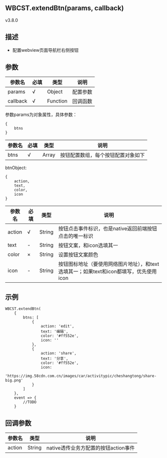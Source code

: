 ## WBCST.extendBtn(params, callback)

v3.8.0



## 描述

- 配置webview页面导航栏右侧按钮



## 参数

| 参数名   | 必填 | 类型     | 说明     |
| -------- | ---- | -------- | -------- |
| params   | √    | Object   | 配置参数 |
| callback | √    | Function | 回调函数 |

参数params为对象属性，具体参数：

```
{
    btns
}
```

| 参数名 | 必填 | 类型  | 说明                               |
| ------ | ---- | ----- | ---------------------------------- |
| btns   | √    | Array | 按钮配置数组，每个按钮配置对象如下 |

btnObject:

```
{
    action,
    text,
    color,
    icon
}
```

| 参数名 | 必填 | 类型   | 说明                                                         |
| ------ | ---- | ------ | ------------------------------------------------------------ |
| action | √    | String | 按钮点击事件标识，也是native返回前端按钮点击的唯一标识       |
| text   | -    | String | 按钮文案，和icon选填其一                                     |
| color  | ×    | String | 设置按钮文案颜色                                             |
| icon   | -    | String | 按钮图标地址（要使用网络图片地址），和text选填其一；如果text和icon都填写，优先使用icon |



## 示例

```
WBCST.extendBtn(
    {
        btns: [
            {
                action: 'edit',
                text: '编辑',
                color: '#ff552e',
                icon: ''
            },
            {
                action: 'share',
                text: '分享',
                color: '#ff552e',
                icon:
                    'https://img.58cdn.com.cn/images/car/activitypic/cheshangtong/share-big.png'
            }
        ]
    },
    event => {
        //TODO
    }
```



## 回调参数

| 参数名 | 类型   | 说明                                 |
| ------ | ------ | ------------------------------------ |
| action | String | native透传业务方配置的按钮action事件 |

